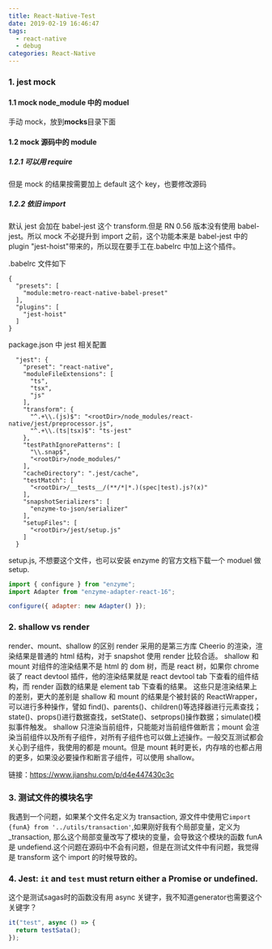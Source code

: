 ```yaml
---
title: React-Native-Test
date: 2019-02-19 16:46:47
tags:
  - react-native
  - debug
categories: React-Native
---
```


### 1. jest mock

#### 1.1 mock node_module 中的 moduel

手动 mock，放到**mocks**目录下面

<!-- more -->

#### 1.2 mock 源码中的 module

##### 1.2.1 可以用 require

但是 mock 的结果按需要加上 default 这个 key，也要修改源码

##### 1.2.2 依旧 import

默认 jest 会加在 babel-jest 这个 transform.但是 RN 0.56 版本没有使用 babel-jest。所以 mock 不必提升到 import 之前，这个功能本来是 babel-jest 中的 plugin "jest-hoist"带来的，所以现在要手工在.babelrc 中加上这个插件。

.babelrc 文件如下

```
{
  "presets": [
    "module:metro-react-native-babel-preset"
  ],
  "plugins": [
    "jest-hoist"
  ]
}
```

package.json 中 jest 相关配置

```
  "jest": {
    "preset": "react-native",
    "moduleFileExtensions": [
      "ts",
      "tsx",
      "js"
    ],
    "transform": {
      "^.+\\.(js)$": "<rootDir>/node_modules/react-native/jest/preprocessor.js",
      "^.+\\.(ts|tsx)$": "ts-jest"
    },
    "testPathIgnorePatterns": [
      "\\.snap$",
      "<rootDir>/node_modules/"
    ],
    "cacheDirectory": ".jest/cache",
    "testMatch": [
      "<rootDir>/__tests__/(**/*|*.)(spec|test).js?(x)"
    ],
    "snapshotSerializers": [
      "enzyme-to-json/serializer"
    ],
    "setupFiles": [
      "<rootDir>/jest/setup.js"
    ]
  }
```

setup.js, 不想要这个文件，也可以安装 enzyme 的官方文档下载一个 moduel 做 setup.

```js
import { configure } from "enzyme";
import Adapter from "enzyme-adapter-react-16";

configure({ adapter: new Adapter() });
```

### 2. shallow vs render

render、mount、shallow 的区别
render 采用的是第三方库 Cheerio 的渲染，渲染结果是普通的 html 结构，对于 snapshot 使用 render 比较合适。
shallow 和 mount 对组件的渲染结果不是 html 的 dom 树，而是 react 树，如果你 chrome 装了 react devtool 插件，他的渲染结果就是 react devtool tab 下查看的组件结构，而 render 函数的结果是 element tab 下查看的结果。
这些只是渲染结果上的差别，更大的差别是 shallow 和 mount 的结果是个被封装的 ReactWrapper，可以进行多种操作，譬如 find()、parents()、children()等选择器进行元素查找；state()、props()进行数据查找，setState()、setprops()操作数据；simulate()模拟事件触发。
shallow 只渲染当前组件，只能能对当前组件做断言；mount 会渲染当前组件以及所有子组件，对所有子组件也可以做上述操作。一般交互测试都会关心到子组件，我使用的都是 mount。但是 mount 耗时更长，内存啥的也都占用的更多，如果没必要操作和断言子组件，可以使用 shallow。

链接：https://www.jianshu.com/p/d4e447430c3c

### 3. 测试文件的模块名字

我遇到一个问题，如果某个文件名定义为 transaction, 源文件中使用它`import {funA} from '../utils/transaction'`,如果刚好我有个局部变量，定义为\_transaction, 那么这个局部变量改写了模块的变量，会导致这个模块的函数 funA 是 undefiend.这个问题在源码中不会有问题，但是在测试文件中有问题，我觉得是 transform 这个 import 的时候导致的。

### 4. Jest: `it` and `test` must return either a Promise or undefined.

这个是测试sagas时的函数没有用 async 关键字，我不知道generator也需要这个关键字？

```js
it("test", async () => {
  return testSata();
});
```
